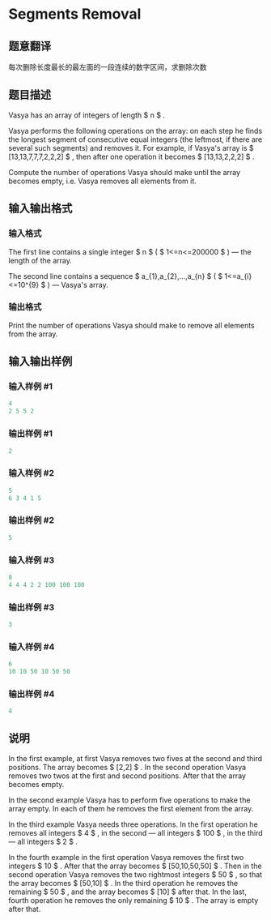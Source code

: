 # Segments Removal

## 题意翻译

每次删除长度最长的最左面的一段连续的数字区间，求删除次数

## 题目描述

Vasya has an array of integers of length $ n $ .

Vasya performs the following operations on the array: on each step he finds the longest segment of consecutive equal integers (the leftmost, if there are several such segments) and removes it. For example, if Vasya's array is $ [13,13,7,7,7,2,2,2] $ , then after one operation it becomes $ [13,13,2,2,2] $ .

Compute the number of operations Vasya should make until the array becomes empty, i.e. Vasya removes all elements from it.

## 输入输出格式

### 输入格式

The first line contains a single integer $ n $ ( $ 1<=n<=200000 $ ) — the length of the array.

The second line contains a sequence $ a_{1},a_{2},...,a_{n} $ ( $ 1<=a_{i}<=10^{9} $ ) — Vasya's array.

### 输出格式

Print the number of operations Vasya should make to remove all elements from the array.

## 输入输出样例

### 输入样例 #1

```cpp
4
2 5 5 2

```
### 输出样例 #1

```cpp
2

```
### 输入样例 #2

```cpp
5
6 3 4 1 5

```
### 输出样例 #2

```cpp
5

```
### 输入样例 #3

```cpp
8
4 4 4 2 2 100 100 100

```
### 输出样例 #3

```cpp
3

```
### 输入样例 #4

```cpp
6
10 10 50 10 50 50

```
### 输出样例 #4

```cpp
4

```
## 说明

In the first example, at first Vasya removes two fives at the second and third positions. The array becomes $ [2,2] $ . In the second operation Vasya removes two twos at the first and second positions. After that the array becomes empty.

In the second example Vasya has to perform five operations to make the array empty. In each of them he removes the first element from the array.

In the third example Vasya needs three operations. In the first operation he removes all integers $ 4 $ , in the second — all integers $ 100 $ , in the third — all integers $ 2 $ .

In the fourth example in the first operation Vasya removes the first two integers $ 10 $ . After that the array becomes $ [50,10,50,50] $ . Then in the second operation Vasya removes the two rightmost integers $ 50 $ , so that the array becomes $ [50,10] $ . In the third operation he removes the remaining $ 50 $ , and the array becomes $ [10] $ after that. In the last, fourth operation he removes the only remaining $ 10 $ . The array is empty after that.

